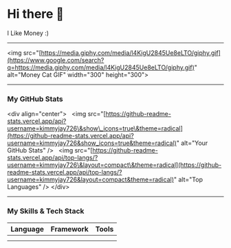 # Hi there 👋

I Like Money :)

-----

\<img src="[https://media.giphy.com/media/l4KigU2845Ue8eLTO/giphy.gif](https://www.google.com/search?q=https://media.giphy.com/media/l4KigU2845Ue8eLTO/giphy.gif)" alt="Money Cat GIF" width="300" height="300"\>

-----

### My GitHub Stats

\<div align="center"\>
  \<img src="[https://github-readme-stats.vercel.app/api?username=kimmyjay726\&show\_icons=true\&theme=radical](https://github-readme-stats.vercel.app/api?username=kimmyjay726&show_icons=true&theme=radical)" alt="Your GitHub Stats" /\>
  \<img src="[https://github-readme-stats.vercel.app/api/top-langs/?username=kimmyjay726\&layout=compact\&theme=radical](https://github-readme-stats.vercel.app/api/top-langs/?username=kimmyjay726&layout=compact&theme=radical)" alt="Top Languages" /\>
\</div\>

-----

### My Skills & Tech Stack

| Language | Framework | Tools |
| :--- | :--- | :--- |
|  |  |  |
|  |  |  |
